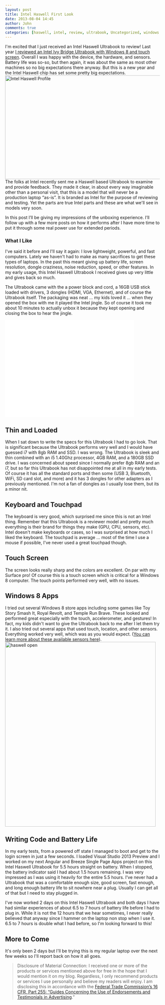```yaml
---
layout: post
title: Intel Haswell First Look
date: 2013-08-04 14:45
author: John
comments: true
categories: [haswell, intel, review, ultrabook, Uncategorized, windows 8]
---
```

I'm excited that I just received an Intel Haswell Ultrabook to review! Last year <a href="http://www.johnpapa.net/win8sensors/" target="_blank">I reviewed an Intel Ivy Bridge Ultrabook with Windows 8 and touch screen</a>. Overall I was happy with the device, the hardware, and sensors. Battery life was so-so, but then again, it was about the same as most other machines so no big expectations there anyway. But this is a new year and the Intel Haswell chip has set some pretty big expectations. 
<img src="http://images.johnpapa.net/wp-content/uploads/2013/08/WP_20130804_010.jpg" alt="Intel Haswell Profile" width="554" height="337" class="aligncenter size-full wp-image-19311" />
The folks at Intel recently sent me a Haswell based Ultrabook to examine and provide feedback. They made it clear, in about every way imaginable other than a personal visit, that this is a model that will never be a production laptop “as-is”. It is branded as Intel for the purpose of reviewing and testing. Yet the parts are true Intel parts and these are what we'll see in models very soon. 

In this post I’ll be giving my impressions of the unboxing experience. I’ll follow up with a few more posts on how it performs after I have more time to put it through some real power use for extended periods.

<h3>What I Like</h3>
I've said it before and I'll say it again: I love lightweight, powerful, and fast computers. Lately we haven't had to make as many sacrifices to get these types of laptops. In the past this meant giving up battery life, screen resolution, dongle craziness, noise reduction, speed, or other features. In my early usage, this Intel Haswell Ultrabook I received gives up very little and gives back so much.

The Ultrabook came with the a power block and cord, a 16GB USB stick loaded with drivers, 3 dongles (HDMI, VGA, Ethernet), and of course the Ultrabook itself. The packaging was neat ... my kids loved it ... when they opened the box with me it played the Intel jingle. So of course it took me about 10 minutes to actually unbox it because they kept opening and closing the box to hear the jingle. 

<iframe width="420" height="315" src="//www.youtube.com/embed/0VIITf_iLoE" frameborder="0" allowfullscreen></iframe>

<h2>Thin and Loaded</h2>
When I sat down to write the specs for this Ultrabook I had to go look. That is significant because the Ultrabook performs very well and I would have guessed i7 with 8gb RAM and SSD. I was wrong. The Ultrabook is sleek and thin combined with an i5 1.40Ghz processor, 4GB RAM, and a 180GB SSD drive. I was concerned about speed since I normally prefer 8gb RAM and an i7, but so far this Ultrabook has not disappointed me at all in my early tests. Of course it has all the standard ports and then some (USB 3, Bluetooth, WiFi, SD card slot, and more) and it has 3 dongles for other adapters as I previously mentioned. I'm not a fan of dongles as I usually lose them, but its a minor nit.

<h2>Keyboard and Touchpad</h2>
The keyboard is very good, which surprised me since this is not an Intel thing. Remember that this Ultrabook is a reviewer model and pretty much everything is their brand for things they make (GPU, CPU, sensors, etc). Intel doesn't make keyboards or cases, so I was surprised at how much I liked the keyboard. The touchpad is average ... most of the time I use a mouse if possible, I've never used a great touchpad though.

<h2>Touch Screen</h2>
The screen looks really sharp and the colors are excellent. On par with my Surface pro! Of course this is a touch screen which is critical for a Windows 8 computer. The touch points performed very well, with no issues. 

<h2>Windows 8 Apps</h2>
I tried out several Windows 8 store apps including some games like Toy Story Smash It, Royal Revolt, and Temple Run Brave. These looked and performed great especially with the touch, accelerometer, and gestures! In fact, my kids didn't want to give the Ultrabook back to me after I let them try it. I also tried out several apps that used touch, location, and other sensors. Everything worked very well, which was as you would expect. (<a href="http://software.intel.com/en-us/articles/ultrabook-and-tablet-windows-8-sensors-development-guide/">You can learn more about these available sensors here</a>).
<img src="http://images.johnpapa.net/wp-content/uploads/2013/08/WP_20130804_0051-490x600.jpg" alt="haswell open" width="490" height="600" class="aligncenter size-large wp-image-19371" />
<h2>Writing Code and Battery Life</h2>
In my early tests, from a powered off state I managed to boot and get to the login screen in just a few seconds. I loaded Visual Studio 2013 Preview and I worked on my next Angular and Breeze Single Page Apps project on this Intel Haswell Ultrabook for 5.5 hours straight on battery. When I stopped, the battery indicator said I had about 1.5 hours remaining. I was very impressed as I was using it heavily for the entire 5.5 hours. I've never had a Ultrabook that was a comfortable enough size, good screen, fast enough, and long enough battery life to sit nowhere near a plug. Usually I can get all of that but I need to stay plugged in. 

I've now worked 2 days on this Intel Haswell Ultrabook and both days I have had similar experiences of about 6.5 to 7 hours of battery life before I had to plug in. While it is not the 12 hours that we hear sometimes, I never really believed that anyway since I hammer on the laptop non stop when I use it. 6.5 to 7 hours is double what I had before, so I'm looking forward to this!

<h2>More to Come</h2>
It's only been 2 days but I'll be trying this is my regular laptop over the next few weeks so I'll report back on how it all goes.

<blockquote>Disclosure of Material Connection: I received one or more of the products or services mentioned above for free in the hope that I would mention it on my blog. Regardless, I only recommend products or services I use personally and believe my readers will enjoy. I am disclosing this in accordance with the <a href="http://www.gpo.gov/fdsys/pkg/CFR-2003-title16-vol1/content-detail.html">Federal Trade Commission’s 16 CFR, Part 255: “Guides Concerning the Use of Endorsements and Testimonials in Advertising</a>.”</blockquote>

<div data-type="ad" data-publisher="lqm.johnpapa.site" data-zone="ron" data-format="1×1"></div>  
